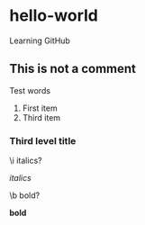 # hello-world
Learning GitHub

## This is not a comment

Test words

1. First item
1. Third item

### Third level title

\i italics?

*italics*

\b bold? 

**bold**
